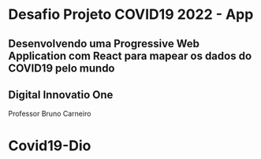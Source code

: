 # Desafio Projeto COVID19 2022 - App

## Desenvolvendo uma Progressive Web Application com React para mapear os dados do COVID19 pelo mundo
## Digital Innovatio One
Professor Bruno Carneiro


# Covid19-Dio

